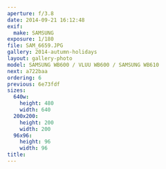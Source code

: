 ```yaml
---
aperture: f/3.8
date: 2014-09-21 16:12:48
exif:
  make: SAMSUNG
exposure: 1/180
file: SAM_6659.JPG
gallery: 2014-autumn-holidays
layout: gallery-photo
model: SAMSUNG WB600 / VLUU WB600 / SAMSUNG WB610
next: a722baa
ordering: 6
previous: 6e73fdf
sizes:
  640w:
    height: 480
    width: 640
  200x200:
    height: 200
    width: 200
  96x96:
    height: 96
    width: 96
title: 
---
```

